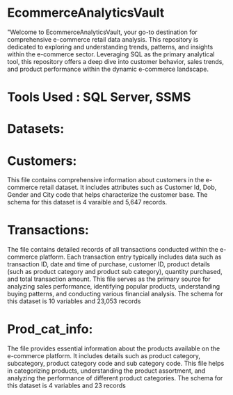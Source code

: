 # EcommerceAnalyticsVault
"Welcome to EcommerceAnalyticsVault, your go-to destination for comprehensive e-commerce retail data analysis. This repository is dedicated to exploring and understanding trends, patterns, and insights within the e-commerce sector. Leveraging SQL as the primary analytical tool, this repository offers a deep dive into customer behavior, sales trends, and product performance within the dynamic e-commerce landscape. 

# Tools Used : SQL Server, SSMS

# Datasets:

# Customers:
This file contains comprehensive information about customers in the e-commerce retail dataset. It includes attributes such as Customer Id, Dob, Gender and City code that helps characterize the customer base. The schema for this dataset is 4 varaible and 5,647 records.

# Transactions:
The file contains detailed records of all transactions conducted within the e-commerce platform. Each transaction entry typically includes data such as transaction ID, date and time of purchase, customer ID, product details (such as product category and product sub category), quantity purchased, and total transaction amount. This file serves as the primary source for analyzing sales performance, identifying popular products, understanding buying patterns, and conducting various financial analysis. The schema for this dataset is 10 variables and 23,053 records

# Prod_cat_info:
The file provides essential information about the products available on the e-commerce platform. It includes details such as product category, subcategory, product category code and sub category code. This file helps in categorizing products, understanding the product assortment, and analyzing the performance of different product categories. The schema for this dataset is 4 variables and 23 records
